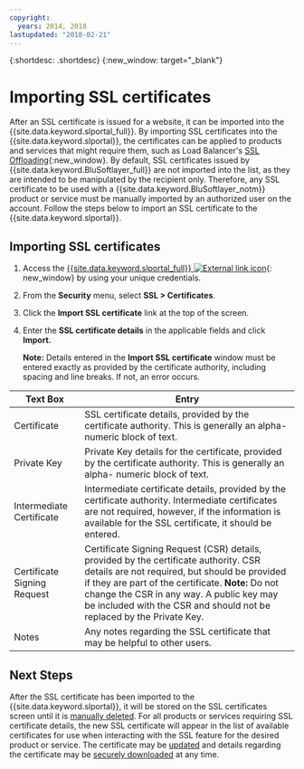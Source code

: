 ```yaml
---
copyright:
  years: 2014, 2018
lastupdated: "2018-02-21"
---
```


{:shortdesc: .shortdesc}
{:new_window: target="_blank"}

# Importing SSL certificates

After an SSL certificate is issued for a website, it can be imported into the {{site.data.keyword.slportal_full}}. By importing SSL certificates into the {{site.data.keyword.slportal}}, the certificates can be applied to products and services that might require them, such as Load Balancer's [SSL Offloading](/docs/infrastructure/local-load-balancer/configure-ssl-offloading-load-balancer.html){:new_window}. By default, SSL certificates issued by {{site.data.keyword.BluSoftlayer_full}} are not imported into the list, as they are intended to be manipulated by the recipient only. Therefore, any SSL certificate to be used with a {{site.data.keyword.BluSoftlayer_notm}} product or service must be manually imported by an authorized user on the account. Follow the steps below to import an SSL certificate to the {{site.data.keyword.slportal}}.

## Importing SSL certificates

1. Access the [{{site.data.keyword.slportal_full}} ![External link icon](../../icons/launch-glyph.svg "External link icon")](https://control.softlayer.com/){: new_window} by using your unique credentials.
2. From the **Security** menu, select **SSL > Certificates**.
3. Click the **Import SSL certificate** link at the top of the screen.
4. Enter the **SSL certificate details** in the applicable fields and click **Import.**

   **Note:** Details entered in the **Import SSL certificate** window must be entered exactly as provided by the certificate authority, including spacing and line breaks. If not, an error occurs.

| Text Box | Entry |
| -------- | ----- |
|Certificate |SSL certificate details, provided by the certificate authority. This is generally an alpha-numeric block of   text.|
|Private Key | Private Key details for the certificate, provided by the certificate authority. This is generally an alpha-  numeric block of text.|
|Intermediate Certificate | Intermediate certificate details, provided by the certificate authority. Intermediate certificates are not required, however, if the information is available for the SSL certificate, it should be entered.|
| Certificate Signing Request | Certificate Signing Request (CSR) details, provided by the certificate authority. CSR details are not required, but should be provided if they are part of the certificate. **Note:** Do not change the CSR in any way. A public key may be included with the CSR and should not be replaced by the Private Key.|
|Notes | Any notes regarding the SSL certificate that may be helpful to other users.


## Next Steps

After the SSL certificate has been imported to the {{site.data.keyword.slportal}}, it will be stored on the SSL certificates screen until it is [manually deleted](delete-ssl-certificate.html). For all products or services requiring SSL certificate details, the new SSL certificate will appear in the list of available certificates for use when interacting with the SSL feature for the desired product or service. The certificate may be [updated](view-and-update-ssl-certificate.html) and details regarding the certificate may be [securely downloaded](download-ssl-certificate-details.html) at any time.
